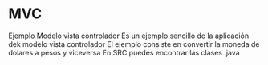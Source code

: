 # MVC
Ejemplo Modelo vista controlador
Es un ejemplo sencillo de la aplicación dek modelo vista controlador
El ejemplo consiste en convertir la moneda de dolares a pesos y viceversa
En SRC puedes encontrar las clases .java
